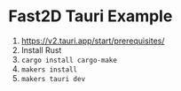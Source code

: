 # Fast2D Tauri Example

1. https://v2.tauri.app/start/prerequisites/
2. Install Rust
3. `cargo install cargo-make`
4. `makers install`
5. `makers tauri dev`
